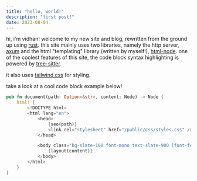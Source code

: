 ```yaml
---
title: "hello, world!"
description: "first post!"
date: 2023-08-04
---
```


hi, i'm vidhan! welcome to my new site and blog, rewritten from the ground up using [rust](https://www.rust-lang.org/).
this site mainly uses two libraries, namely the http server, [axum](https://docs.rs/axum) and the html
"templating" library (written by myself!), [html-node](https://docs.rs/axum). one of the coolest features
of this site, the code block syntax highlighting is powered by [tree-sitter](https://tree-sitter.github.io/tree-sitter/).

it also uses [tailwind css](https://tailwindcss.com/) for styling.

take a look at a cool code block example below!

```rust
pub fn document(path: Option<&str>, content: Node) -> Node {
    html! {
        <!DOCTYPE html>
        <html lang="en">
            <head>
                {seo(path)}
                <link rel="stylesheet" href="/public/css/styles.css" />
            </head>

            <body class="bg-slate-100 font-mono text-slate-900 [font-feature-settings:'ss05'] dark:bg-slate-900 dark:text-slate-100">
                {layout(content)}
            </body>
        </html>
    }
}
```
